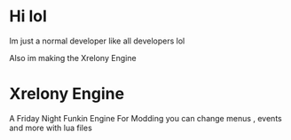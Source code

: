 # Hi lol
Im just a normal developer like all developers lol

Also im making the Xrelony Engine

# Xrelony Engine

A Friday Night Funkin Engine For Modding
you can change menus , events and more with lua files

